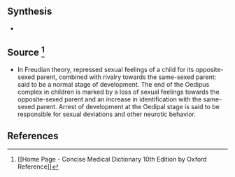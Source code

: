 ## Synthesis
- 
## Source [^1]
- In Freudian theory, repressed sexual feelings of a child for its opposite-sexed parent, combined with rivalry towards the same-sexed parent: said to be a normal stage of development. The end of the Oedipus complex in children is marked by a loss of sexual feelings towards the opposite-sexed parent and an increase in identification with the same-sexed parent. Arrest of development at the Oedipal stage is said to be responsible for sexual deviations and other neurotic behavior.
## References

[^1]: [[Home Page - Concise Medical Dictionary 10th Edition by Oxford Reference]]